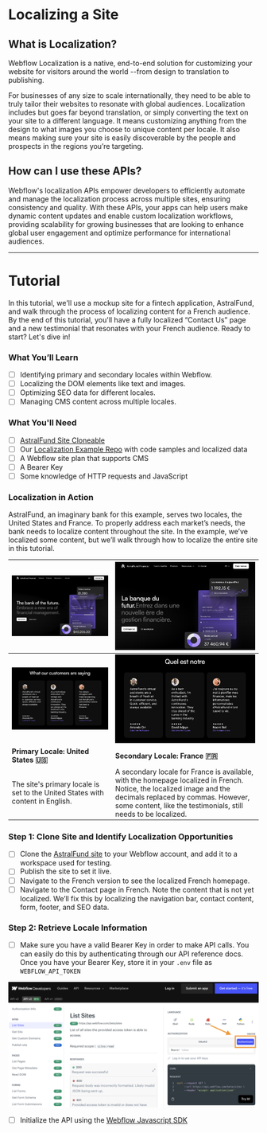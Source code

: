 # Localizing a Site

## What is Localization?

Webflow Localization is a native, end-to-end solution for customizing your website for visitors around the world --from design to translation to publishing.

For businesses of any size to scale internationally, they need to be able to truly tailor their websites to resonate with global audiences. Localization includes but goes far beyond translation, or simply converting the text on your site to a different language. It means customizing anything from the design to what images you choose to unique content per locale. It also means making sure your site is easily discoverable by the people and prospects in the regions you’re targeting.

## How can I use these APIs?

Webflow's localization APIs empower developers to efficiently automate and manage the localization process across multiple sites, ensuring consistency and quality. With these APIs, your apps can help users make dynamic content updates and enable custom localization workflows, providing scalability for growing businesses that are looking to enhance global user engagement and optimize performance for international audiences.

---
# Tutorial
In this tutorial, we'll use a mockup site for a fintech application, AstralFund, and walk through the process of localizing content for a French audience. By the end of this tutorial, you'll have a fully localized “Contact Us” page and a new testimonial that resonates with your French audience. Ready to start? Let's dive in!

### What You’ll Learn
- [ ] Identifying primary and secondary locales within Webflow.
- [ ] Localizing the DOM elements like text and images.
- [ ] Optimizing SEO data for different locales.
- [ ] Managing CMS content across multiple locales.

### What You'll Need
- [ ] [AstralFund Site Cloneable](https://webflow.com/design/astralfund-919afdc1091df68b8dc1347f952a)
- [ ] Our [Localization Example Repo](https://github.com/Webflow-Examples/Localization-Demo) with code samples and localized data
- [ ] A Webflow site plan that supports CMS
- [ ] A Bearer Key
- [ ] Some knowledge of HTTP requests and JavaScript

### Localization in Action
AstralFund, an imaginary bank for this example, serves two locales, the United States and France. To properly address each market’s needs, the bank needs to localize content throughout the site. In the example, we’ve localized some content, but we’ll walk through how to localize the entire site in this tutorial.

| ![English Hero Image](src/public/englishHero.png) | ![French Hero Image](src/public/frenchHero.png) |
| -------- | ------- |
| ![English Testimonial Image](src/public/englishTestimonial.png) | ![French Testimonial Image](src/public/frenchTestimonial.png) |
| **Primary Locale: United States 🇺🇸**  | **Secondary Locale: France 🇫🇷**  |
The site's primary locale is set to the United States with content in English. | A secondary locale for France is available, with the homepage localized in French. Notice, the localized image and the decimals replaced by commas. However, some content, like the testimonials, still needs to be localized. |

### Step 1: Clone Site and Identify Localization Opportunities
- [ ] Clone the [AstralFund site](https://webflow.com/design/astralfund-919afdc1091df68b8dc1347f952a) to your Webflow account, and add it to a workspace used for testing.
- [ ] Publish the site to set it live.
- [ ] Navigate to the French version to see the localized French homepage.
- [ ] Navigate to the Contact page in French. Note the content that is not yet localized. We’ll fix this by localizing the navigation bar, contact content, form, footer, and SEO data.

### Step 2: Retrieve Locale Information
- [ ] Make sure you have a valid Bearer Key in order to make API calls. You can easily do this by authenticating through our API reference docs. Once you have your Bearer Key, store it in your `.env` file as `WEBFLOW_API_TOKEN`

![Authenticate via our API Docs](./src/public/bearerkey.png)
- [ ] Initialize the API using the [Webflow Javascript SDK](https://github.com/webflow/js-webflow-api)


